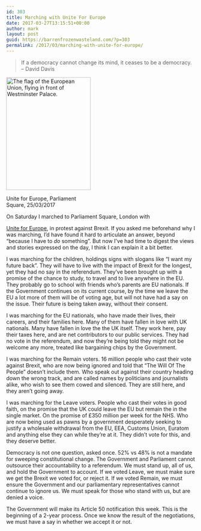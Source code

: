 ```yaml
---
id: 303
title: Marching with Unite For Europe
date: 2017-03-27T13:15:51+00:00
author: mark
layout: post
guid: https://barrenfrozenwasteland.com/?p=303
permalink: /2017/03/marching-with-unite-for-europe/
---
```

> If a democracy cannot change its mind, it ceases to be a democracy. – David Davis

<div id="attachment_310" style="width: 235px" class="wp-caption alignleft">
  <img src="{{ /wp-content/uploads/2017/03/IMG_20170325_125647-1-225x300.jpg | prepend: site.baseurl }}" alt="The flag of the European Union, flying in front of Westminster Palace." width="225" height="300" class="size-medium wp-image-310" srcset="/wp-content/uploads/2017/03/IMG_20170325_125647-1-225x300.jpg 225w, /wp-content/uploads/2017/03/IMG_20170325_125647-1-112x150.jpg 112w, /wp-content/uploads/2017/03/IMG_20170325_125647-1.jpg 500w" sizes="(max-width: 225px) 100vw, 225px" />
  
  <p class="wp-caption-text">
    Unite for Europe, Parliament Square, 25/03/2017
  </p>
</div> On Saturday I marched to Parliament Square, London with 

[Unite for Europe](https://www.uniteforeurope.org/), in protest against Brexit. If you asked me beforehand why I was marching, I&#8217;d have found it hard to articulate an answer, beyond &#8220;because I have to _do_ something&#8221;. But now I&#8217;ve had time to digest the views and stories expressed on the day, I think I can explain it a bit better.

I was marching for the children, holdings signs with slogans like &#8220;I want my future back&#8221;. They will have to live with the impact of Brexit for the longest, yet they had no say in the referendum. They&#8217;ve been brought up with a promise of the chance to study, to travel and to live anywhere in the EU. They probably go to school with friends who&#8217;s parents are EU nationals. If the Government continues on its current course, by the time we leave the EU a lot more of them will be of voting age, but will not have had a say on the issue. Their future is being taken away, without their consent.

I was marching for the EU nationals, who have made their lives, their careers, and their families here. Many of them have fallen in love with UK nationals. Many have fallen in love the the UK itself. They work here, pay their taxes here, and are net contributors to our public services. They had no vote in the referendum, and now they&#8217;re being told they might not be welcome any more, treated like bargaining chips by the Government.

I was marching for the Remain voters. 16 million people who cast their vote against Brexit, who are now being ignored and told that &#8220;The Will Of The People&#8221; doesn&#8217;t include them. Who speak out against their country heading down the wrong track, and are called names by politicians and journalists alike, who wish to see them cowed and silenced. They are still here, and they aren&#8217;t going away.

I was marching for the Leave voters. People who cast their votes in good faith, on the promise that the UK could leave the EU but remain the in the single market. On the promise of £350 million per week for the NHS. Who are now being used as pawns by a government desperately seeking to justify a wholesale withdrawal from the EU, EEA, Customs Union, Euratom and anything else they can while they&#8217;re at it. They didn&#8217;t vote for this, and they deserve better.

Democracy is not one question, asked once. 52% vs 48% is not a mandate for sweeping constitutional change. The Government and Parliament cannot outsource their accountability to a referendum. We must stand up, all of us, and hold the Government to account. If we voted Leave, we must make sure we get the Brexit we voted for, or reject it. If we voted Remain, we must ensure the Government and our parliamentary representatives cannot continue to ignore us. We must speak for those who stand with us, but are denied a voice.

The Government will make its Article 50 notification this week. This is the beginning of a 2-year process. Once we know the result of the negotiations, we must have a say in whether we accept it or not.
